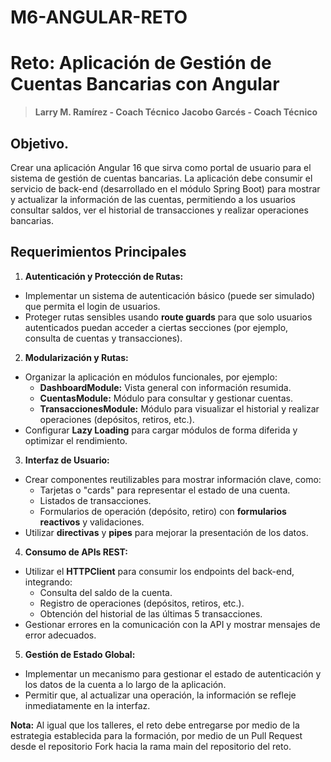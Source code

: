 
# M6-ANGULAR-RETO
# Reto: Aplicación de Gestión de Cuentas Bancarias con Angular
> **Larry M. Ramírez - Coach Técnico**
>  **Jacobo Garcés - Coach Técnico**

## Objetivo.
Crear una aplicación Angular 16 que sirva como portal de usuario para el sistema de gestión de cuentas bancarias. La aplicación debe consumir el servicio de back-end (desarrollado en el módulo Spring Boot) para mostrar y actualizar la información de las cuentas, permitiendo a los usuarios consultar saldos, ver el historial de transacciones y realizar operaciones bancarias.

## Requerimientos Principales
1. **Autenticación y Protección de Rutas:**
-   Implementar un sistema de autenticación básico (puede ser simulado) que permita el login de usuarios.
-   Proteger rutas sensibles usando **route guards** para que solo usuarios autenticados puedan acceder a ciertas secciones (por ejemplo, consulta de cuentas y transacciones).

2. **Modularización y Rutas:**
-   Organizar la aplicación en módulos funcionales, por ejemplo:
    -   **DashboardModule:** Vista general con información resumida.
    -   **CuentasModule:** Módulo para consultar y gestionar cuentas.
    -   **TransaccionesModule:** Módulo para visualizar el historial y realizar operaciones (depósitos, retiros, etc.).
-   Configurar **Lazy Loading** para cargar módulos de forma diferida y optimizar el rendimiento.

3. **Interfaz de Usuario:**
-   Crear componentes reutilizables para mostrar información clave, como:
    -   Tarjetas o "cards" para representar el estado de una cuenta.
    -   Listados de transacciones.
    -   Formularios de operación (depósito, retiro) con **formularios reactivos** y validaciones.
-   Utilizar **directivas**  y **pipes**  para mejorar la presentación de los datos.

4. **Consumo de APIs REST:**
-   Utilizar el **HTTPClient** para consumir los endpoints del back-end, integrando:
    -   Consulta del saldo de la cuenta.
    -   Registro de operaciones (depósitos, retiros, etc.).
    -   Obtención del historial de las últimas 5 transacciones.
-   Gestionar errores en la comunicación con la API y mostrar mensajes de error adecuados.

5. **Gestión de Estado Global:**
-   Implementar un mecanismo para gestionar el estado de autenticación y los datos de la cuenta a lo largo de la aplicación.
-   Permitir que, al actualizar una operación, la información se refleje inmediatamente en la interfaz.

**Nota:** Al igual que los talleres, el reto debe entregarse por medio de la estrategia establecida para la formación, por medio de un Pull Request desde el repositorio Fork hacia la rama main del repositorio del reto.
